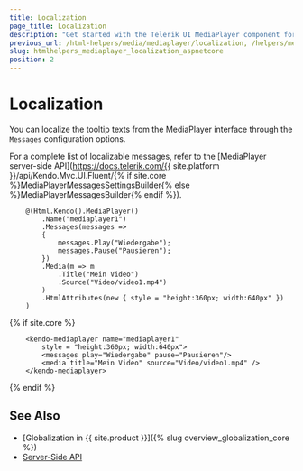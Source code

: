 ```yaml
---
title: Localization
page_title: Localization
description: "Get started with the Telerik UI MediaPlayer component for {{ site.framework }} and translate its tooltip messages for different culture locales."
previous_url: /html-helpers/media/mediaplayer/localization, /helpers/media/mediaplayer/globalization/localization
slug: htmlhelpers_mediaplayer_localization_aspnetcore
position: 2
---
```


# Localization

You can localize the tooltip texts from the MediaPlayer interface through the `Messages` configuration options.

For a complete list of localizable messages, refer to the [MediaPlayer server-side API](https://docs.telerik.com/{{ site.platform }}/api/Kendo.Mvc.UI.Fluent/{% if site.core %}MediaPlayerMessagesSettingsBuilder{% else %}MediaPlayerMessagesBuilder{% endif %}).

```HtmlHelper
    @(Html.Kendo().MediaPlayer()
        .Name("mediaplayer1")
        .Messages(messages =>
        {
            messages.Play("Wiedergabe");
            messages.Pause("Pausieren");
        })
        .Media(m => m
            .Title("Mein Video")
            .Source("Video/video1.mp4")
        )
        .HtmlAttributes(new { style = "height:360px; width:640px" })
    )
```
{% if site.core %}
```TagHelper
    <kendo-mediaplayer name="mediaplayer1"
        style = "height:360px; width:640px">
        <messages play="Wiedergabe" pause="Pausieren"/>
        <media title="Mein Video" source="Video/video1.mp4" />
    </kendo-mediaplayer>
```
{% endif %}


## See Also

* [Globalization in {{ site.product }}]({% slug overview_globalization_core %})
* [Server-Side API](/api/mediaplayer)
